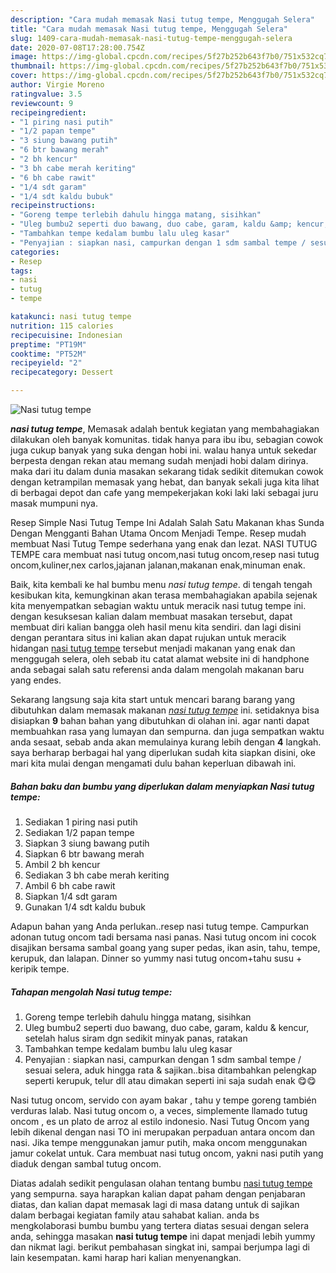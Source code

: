 ```yaml
---
description: "Cara mudah memasak Nasi tutug tempe, Menggugah Selera"
title: "Cara mudah memasak Nasi tutug tempe, Menggugah Selera"
slug: 1409-cara-mudah-memasak-nasi-tutug-tempe-menggugah-selera
date: 2020-07-08T17:28:00.754Z
image: https://img-global.cpcdn.com/recipes/5f27b252b643f7b0/751x532cq70/nasi-tutug-tempe-foto-resep-utama.jpg
thumbnail: https://img-global.cpcdn.com/recipes/5f27b252b643f7b0/751x532cq70/nasi-tutug-tempe-foto-resep-utama.jpg
cover: https://img-global.cpcdn.com/recipes/5f27b252b643f7b0/751x532cq70/nasi-tutug-tempe-foto-resep-utama.jpg
author: Virgie Moreno
ratingvalue: 3.5
reviewcount: 9
recipeingredient:
- "1 piring nasi putih"
- "1/2 papan tempe"
- "3 siung bawang putih"
- "6 btr bawang merah"
- "2 bh kencur"
- "3 bh cabe merah keriting"
- "6 bh cabe rawit"
- "1/4 sdt garam"
- "1/4 sdt kaldu bubuk"
recipeinstructions:
- "Goreng tempe terlebih dahulu hingga matang, sisihkan"
- "Uleg bumbu2 seperti duo bawang, duo cabe, garam, kaldu &amp; kencur, setelah halus siram dgn sedikit minyak panas, ratakan"
- "Tambahkan tempe kedalam bumbu lalu uleg kasar"
- "Penyajian : siapkan nasi, campurkan dengan 1 sdm sambal tempe / sesuai selera, aduk hingga rata &amp; sajikan..bisa ditambahkan pelengkap seperti kerupuk, telur dll atau dimakan seperti ini saja sudah enak 😋😋"
categories:
- Resep
tags:
- nasi
- tutug
- tempe

katakunci: nasi tutug tempe 
nutrition: 115 calories
recipecuisine: Indonesian
preptime: "PT19M"
cooktime: "PT52M"
recipeyield: "2"
recipecategory: Dessert

---
```



![Nasi tutug tempe](https://img-global.cpcdn.com/recipes/5f27b252b643f7b0/751x532cq70/nasi-tutug-tempe-foto-resep-utama.jpg)

<b><i>nasi tutug tempe</i></b>, Memasak adalah bentuk kegiatan yang membahagiakan dilakukan oleh banyak komunitas. tidak hanya para ibu ibu, sebagian cowok juga cukup banyak yang suka dengan hobi ini. walau hanya untuk sekedar berpesta dengan rekan atau memang sudah menjadi hobi dalam dirinya. maka dari itu dalam dunia masakan sekarang tidak sedikit ditemukan cowok dengan ketrampilan memasak yang hebat, dan banyak sekali juga kita lihat di berbagai depot dan cafe yang mempekerjakan koki laki laki sebagai juru masak mumpuni nya.

Resep Simple Nasi Tutug Tempe Ini Adalah Salah Satu Makanan khas Sunda Dengan Mengganti Bahan Utama Oncom Menjadi Tempe. Resep mudah membuat Nasi Tutug Tempe sederhana yang enak dan lezat. NASI TUTUG TEMPE cara membuat nasi tutug oncom,nasi tutug oncom,resep nasi tutug oncom,kuliner,nex carlos,jajanan jalanan,makanan enak,minuman enak.

Baik, kita kembali ke hal bumbu menu <i>nasi tutug tempe</i>. di tengah tengah kesibukan kita, kemungkinan akan terasa membahagiakan apabila sejenak kita menyempatkan sebagian waktu untuk meracik nasi tutug tempe ini. dengan kesuksesan kalian dalam membuat masakan tersebut, dapat membuat diri kalian bangga oleh hasil menu kita sendiri. dan lagi disini dengan perantara situs ini kalian akan dapat rujukan untuk meracik hidangan <u>nasi tutug tempe</u> tersebut menjadi makanan yang enak dan menggugah selera, oleh sebab itu catat alamat website ini di handphone anda sebagai salah satu referensi anda dalam mengolah makanan baru yang endes.


Sekarang langsung saja kita start untuk mencari barang barang yang dibutuhkan dalam memasak makanan <u><i>nasi tutug tempe</i></u> ini. setidaknya bisa disiapkan <b>9</b> bahan bahan yang dibutuhkan di olahan ini. agar nanti dapat membuahkan rasa yang lumayan dan sempurna. dan juga sempatkan waktu anda sesaat, sebab anda akan memulainya kurang lebih dengan <b>4</b> langkah. saya berharap berbagai hal yang diperlukan sudah kita siapkan disini, oke mari kita mulai dengan mengamati dulu bahan keperluan dibawah ini.

<!--inarticleads1-->

##### Bahan baku dan bumbu yang diperlukan dalam menyiapkan Nasi tutug tempe:

1. Sediakan 1 piring nasi putih
1. Sediakan 1/2 papan tempe
1. Siapkan 3 siung bawang putih
1. Siapkan 6 btr bawang merah
1. Ambil 2 bh kencur
1. Sediakan 3 bh cabe merah keriting
1. Ambil 6 bh cabe rawit
1. Siapkan 1/4 sdt garam
1. Gunakan 1/4 sdt kaldu bubuk


Adapun bahan yang Anda perlukan..resep nasi tutug tempe. Campurkan adonan tutug oncom tadi bersama nasi panas. Nasi tutug oncom ini cocok disajikan bersama sambal goang yang super pedas, ikan asin, tahu, tempe, kerupuk, dan lalapan. Dinner so yummy nasi tutug oncom+tahu susu + keripik tempe. 

<!--inarticleads2-->

##### Tahapan mengolah Nasi tutug tempe:

1. Goreng tempe terlebih dahulu hingga matang, sisihkan
1. Uleg bumbu2 seperti duo bawang, duo cabe, garam, kaldu &amp; kencur, setelah halus siram dgn sedikit minyak panas, ratakan
1. Tambahkan tempe kedalam bumbu lalu uleg kasar
1. Penyajian : siapkan nasi, campurkan dengan 1 sdm sambal tempe / sesuai selera, aduk hingga rata &amp; sajikan..bisa ditambahkan pelengkap seperti kerupuk, telur dll atau dimakan seperti ini saja sudah enak 😋😋


Nasi tutug oncom, servido con ayam bakar , tahu y tempe goreng también verduras lalab. Nasi tutug oncom o, a veces, simplemente llamado tutug oncom , es un plato de arroz al estilo indonesio. Nasi Tutug Oncom yang lebih dikenal dengan nasi TO ini merupakan perpaduan antara oncom dan nasi. Jika tempe menggunakan jamur putih, maka oncom menggunakan jamur cokelat untuk. Cara membuat nasi tutug oncom, yakni nasi putih yang diaduk dengan sambal tutug oncom. 

Diatas adalah sedikit pengulasan olahan tentang bumbu <u>nasi tutug tempe</u> yang sempurna. saya harapkan kalian dapat paham dengan penjabaran diatas, dan kalian dapat memasak lagi di masa datang untuk di sajikan dalam berbagai kegiatan family atau sahabat kalian. anda bs mengkolaborasi bumbu bumbu yang tertera diatas sesuai dengan selera anda, sehingga masakan <b>nasi tutug tempe</b> ini dapat menjadi lebih yummy dan nikmat lagi. berikut pembahasan singkat ini, sampai berjumpa lagi di lain kesempatan. kami harap hari kalian menyenangkan.
